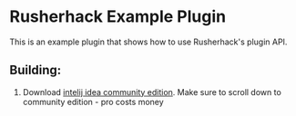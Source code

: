 # Rusherhack Example Plugin

This is an example plugin that shows how to use Rusherhack's plugin API. 

## Building:

1. Download [intelij idea community edition](https://www.jetbrains.com/idea/download). Make sure to scroll down to community edition - pro costs money
